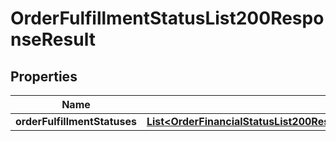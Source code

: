 

# OrderFulfillmentStatusList200ResponseResult

## Properties

Name | Type | Description | Notes
------------ | ------------- | ------------- | -------------
**orderFulfillmentStatuses** | [**List&lt;OrderFinancialStatusList200ResponseResultOrderFinancialStatusesInner&gt;**](OrderFinancialStatusList200ResponseResultOrderFinancialStatusesInner.md) |  |  [optional]




